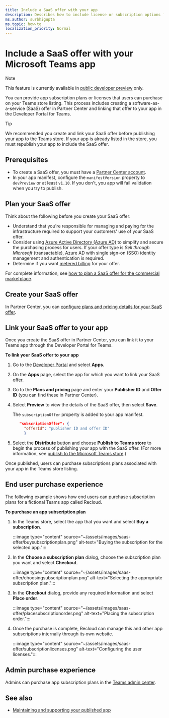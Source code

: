 ```yaml
---
title: Include a SaaS offer with your app
description: Describes how to include license or subscription options for using your app.
ms.author: surbhigupta
ms.topic: how-to
localization_priority: Normal 
---
```


# Include a SaaS offer with your Microsoft Teams app

> [!NOTE]
> This feature is currently available in [public developer preview](~/resources/dev-preview/developer-preview-intro.md) only.

You can provide app subscription plans or licenses that users can purchase on your Teams store listing. This process includes creating a software-as-a-service (SaaS) offer in Partner Center and linking that offer to your app in the Developer Portal for Teams.

> [!TIP]
> We recommended you create and link your SaaS offer before publishing your app to the Teams store. If your app is already listed in the store, you must republish your app to include the SaaS offer.

## Prerequisites

* To create a SaaS offer, you must have a [Partner Center account](create-partner-center-dev-account.md).
* In your app manifest, configure the `manifestVersion` property to `devPreview` or at least `v1.10`. If you don't, you app will fail validation when you try to publish.

## Plan your SaaS offer

Think about the following before you create your SaaS offer:

* Understand that you're responsible for managing and paying for the infrastructure required to support your customers' use of your SaaS offer.
* Consider using [Azure Active Directory (Azure AD)](/azure/marketplace/azure-ad-saas) to simplify and secure the purchasing process for users. If your offer type is *Sell through Microsoft* (transactable), Azure AD with single sign-on (SSO) identity management and authentication is required.
* Determine if you want [metered billing](/azure/marketplace/partner-center-portal/saas-metered-billing) for your offer. 

For complete information, see [how to plan a SaaS offer for the commercial marketplace](/azure/marketplace/plan-saas-offer).

## Create your SaaS offer

In Partner Center, you can [configure plans and pricing details for your SaaS offer](/azure/marketplace/create-new-saas-offer).

## Link your SaaS offer to your app

Once you create the SaaS offer in Partner Center, you can link it to your Teams app through the Developer Portal for Teams.

**To link your SaaS offer to your app**

1. Go to the [Developer Portal](https://aka.ms/dev-portal) and select **Apps**.
1. On the **Apps** page, select the app for which you want to link your SaaS offer.
1. Go to the **Plans and pricing** page and enter your **Publisher ID** and **Offer ID** (you can find these in Partner Center).
1. Select **Preview** to view the details of the SaaS offer, then select **Save**.

   The `subscriptionOffer` property is added to your app manifest.

   ```json
      "subscriptionOffer": {
        "offerId": "publisher ID and offer ID"  
        }
   ```

1. Select the **Distribute** button and choose **Publish to Teams store** to begin the process of publishing your app with the SaaS offer. (For more information, see [publish to the Microsoft Teams store](~/concepts/deploy-and-publish/appsource/publish.md).)

Once published, users can purchase subscriptions plans associated with your app in the Teams store listing.

## End user purchase experience

The following example shows how end users can purchase subscription plans for a fictional Teams app called Recloud.

**To purchase an app subscription plan**

1. In the Teams store, select the app that you want and select **Buy a subscription**.

    :::image type="content" source="~/assets/images/saas-offer/buysubscriptionplan.png" alt-text="Buying the subscription for the selected app.":::

2. In the **Choose a subscription plan** dialog, choose the subscription plan you want and select **Checkout**.

    :::image type="content" source="~/assets/images/saas-offer/choosingsubscriptionplan.png" alt-text="Selecting the appropriate subscription plan.":::

3. In the **Checkout** dialog, provide any required information and select **Place order**.

    :::image type="content" source="~/assets/images/saas-offer/placesubscriptionorder.png" alt-text="Placing the subscription order.":::

1. Once the purchase is complete, Recloud can manage this and other app subscriptions internally through its own website.

    :::image type="content" source="~/assets/images/saas-offer/subscriptionlicenses.png" alt-text="Configuring the user licenses.":::

## Admin purchase experience

Admins can purchase app subscription plans in the [Teams admin center](/MicrosoftTeams/purchase-third-party-apps).

## See also

* [Maintaining and supporting your published app](../post-publish/overview.md)
